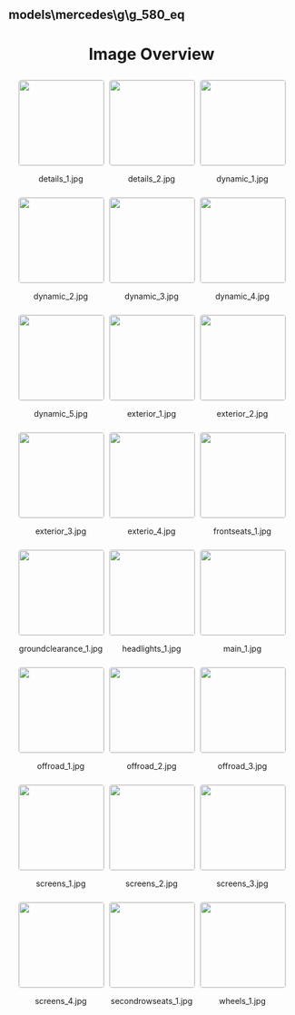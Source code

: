 ## models\mercedes\g\g_580_eq
<style>
    .image-gallery {
        display: flex;
        flex-wrap: wrap;
        gap: 10px;
        justify-content: center;
        padding: 10px;
    }
    .image-gallery img {
        width: 150px;
        height: auto;
        border: 1px solid #ddd;
        border-radius: 5px;
    }
    .image-gallery div {
        flex: 1 1 calc(33.333% - 20px); /* Three images per row on large screens */
        max-width: 150px;
        text-align: center;
    }
    @media (max-width: 768px) {
        .image-gallery div {
            flex: 1 1 calc(50% - 20px); /* Two images per row on medium screens */
        }
    }
    @media (max-width: 480px) {
        .image-gallery div {
            flex: 1 1 100%; /* One image per row on small screens */
        }
    }
</style>
<h1 style ="text-align: center;"> Image Overview </h1> <div class="image-gallery">
<div>
<img src="https://media.evkx.net/multimedia/models/mercedes/g/g_580_eq/details_1_st.jpg">
<p>details_1.jpg</p>
</div>
<div>
<img src="https://media.evkx.net/multimedia/models/mercedes/g/g_580_eq/details_2_st.jpg">
<p>details_2.jpg</p>
</div>
<div>
<img src="https://media.evkx.net/multimedia/models/mercedes/g/g_580_eq/dynamic_1_st.jpg">
<p>dynamic_1.jpg</p>
</div>
<div>
<img src="https://media.evkx.net/multimedia/models/mercedes/g/g_580_eq/dynamic_2_st.jpg">
<p>dynamic_2.jpg</p>
</div>
<div>
<img src="https://media.evkx.net/multimedia/models/mercedes/g/g_580_eq/dynamic_3_st.jpg">
<p>dynamic_3.jpg</p>
</div>
<div>
<img src="https://media.evkx.net/multimedia/models/mercedes/g/g_580_eq/dynamic_4_st.jpg">
<p>dynamic_4.jpg</p>
</div>
<div>
<img src="https://media.evkx.net/multimedia/models/mercedes/g/g_580_eq/dynamic_5_st.jpg">
<p>dynamic_5.jpg</p>
</div>
<div>
<img src="https://media.evkx.net/multimedia/models/mercedes/g/g_580_eq/exterior_1_st.jpg">
<p>exterior_1.jpg</p>
</div>
<div>
<img src="https://media.evkx.net/multimedia/models/mercedes/g/g_580_eq/exterior_2_st.jpg">
<p>exterior_2.jpg</p>
</div>
<div>
<img src="https://media.evkx.net/multimedia/models/mercedes/g/g_580_eq/exterior_3_st.jpg">
<p>exterior_3.jpg</p>
</div>
<div>
<img src="https://media.evkx.net/multimedia/models/mercedes/g/g_580_eq/exterio_4_st.jpg">
<p>exterio_4.jpg</p>
</div>
<div>
<img src="https://media.evkx.net/multimedia/models/mercedes/g/g_580_eq/frontseats_1_st.jpg">
<p>frontseats_1.jpg</p>
</div>
<div>
<img src="https://media.evkx.net/multimedia/models/mercedes/g/g_580_eq/groundclearance_1_st.jpg">
<p>groundclearance_1.jpg</p>
</div>
<div>
<img src="https://media.evkx.net/multimedia/models/mercedes/g/g_580_eq/headlights_1_st.jpg">
<p>headlights_1.jpg</p>
</div>
<div>
<img src="https://media.evkx.net/multimedia/models/mercedes/g/g_580_eq/main_1_st.jpg">
<p>main_1.jpg</p>
</div>
<div>
<img src="https://media.evkx.net/multimedia/models/mercedes/g/g_580_eq/offroad_1_st.jpg">
<p>offroad_1.jpg</p>
</div>
<div>
<img src="https://media.evkx.net/multimedia/models/mercedes/g/g_580_eq/offroad_2_st.jpg">
<p>offroad_2.jpg</p>
</div>
<div>
<img src="https://media.evkx.net/multimedia/models/mercedes/g/g_580_eq/offroad_3_st.jpg">
<p>offroad_3.jpg</p>
</div>
<div>
<img src="https://media.evkx.net/multimedia/models/mercedes/g/g_580_eq/screens_1_st.jpg">
<p>screens_1.jpg</p>
</div>
<div>
<img src="https://media.evkx.net/multimedia/models/mercedes/g/g_580_eq/screens_2_st.jpg">
<p>screens_2.jpg</p>
</div>
<div>
<img src="https://media.evkx.net/multimedia/models/mercedes/g/g_580_eq/screens_3_st.jpg">
<p>screens_3.jpg</p>
</div>
<div>
<img src="https://media.evkx.net/multimedia/models/mercedes/g/g_580_eq/screens_4_st.jpg">
<p>screens_4.jpg</p>
</div>
<div>
<img src="https://media.evkx.net/multimedia/models/mercedes/g/g_580_eq/secondrowseats_1_st.jpg">
<p>secondrowseats_1.jpg</p>
</div>
<div>
<img src="https://media.evkx.net/multimedia/models/mercedes/g/g_580_eq/wheels_1_st.jpg">
<p>wheels_1.jpg</p>
</div>
</div>

